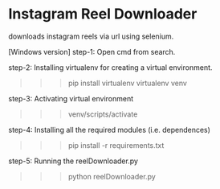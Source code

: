# Instagram Reel Downloader
downloads instagram reels via url using selenium.

[Windows version]
step-1: Open cmd from search. 

step-2: Installing virtualenv for creating a virtual environment.
>>> pip install virtualenv
>>> virtualenv venv

step-3: Activating virtual environment
>>> venv/scripts/activate

step-4: Installing all the required modules (i.e. dependences)
>>> pip install -r requirements.txt

step-5: Running the reelDownloader.py
>>> python reelDownloader.py
